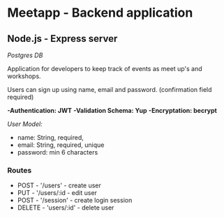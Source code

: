 # Meetapp - Backend application

## Node.js - Express server

_Postgres DB_

Application for developers to keep track of events as meet up's and workshops.

Users can sign up using name, email and password. (confirmation field required)

**-Authentication: JWT**
**-Validation Schema: Yup**
**-Encryptation: becrypt**

_User Model:_

- name: String, required,
- email: String, required, unique
- password: min 6 characters

### Routes

- POST - '/users' - create user
- PUT - '/users/:id - edit user
- POST - '/session' - create login session
- DELETE - 'users/:id' - delete user
